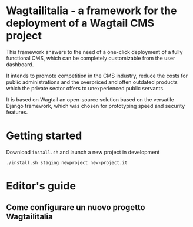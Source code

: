 # Wagtailitalia - a framework for the deployment of a Wagtail CMS project

This framework answers to the need of a one-click deployment of a fully functional CMS, which can be completely customizable from the user dashboard.

It intends to promote competition in the CMS industry, reduce the costs for public administrations and the overpriced and often outdated products which the private sector offers to unexperienced public servants.

It is based on Wagtail an open-source solution based on the versatile Django framework, which was chosen for prototyping speed and security features.

# Getting started

Download ```install.sh``` and launch a new project in development 

```
./install.sh staging newproject new-project.it 
```

# Editor's guide

## Come configurare un nuovo progetto Wagtailitalia


